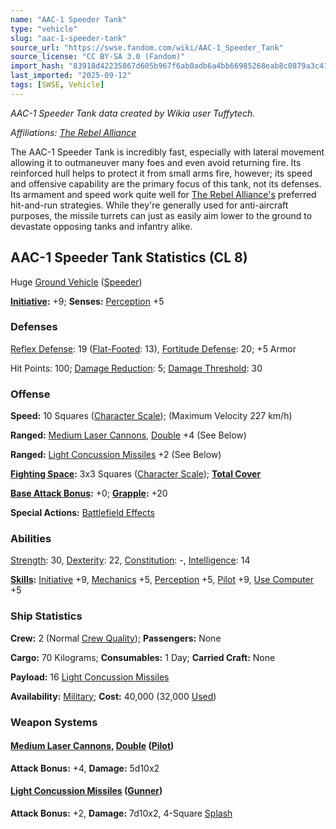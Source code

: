 ```yaml
---
name: "AAC-1 Speeder Tank"
type: "vehicle"
slug: "aac-1-speeder-tank"
source_url: "https://swse.fandom.com/wiki/AAC-1_Speeder_Tank"
source_license: "CC BY-SA 3.0 (Fandom)"
import_hash: "83918d42235867d605b967f6ab0adb6a4bb66985268eab8c0879a3c4178520ba"
last_imported: "2025-09-12"
tags: [SWSE, Vehicle]
---
```

*AAC-1 Speeder Tank data created by Wikia user ‎Tuffytech.*

*Affiliations: [The Rebel Alliance](https://swse.fandom.com/wiki/The_Rebel_Alliance)*

The AAC-1 Speeder Tank is incredibly fast, especially with lateral movement allowing it to outmaneuver many foes and even avoid returning fire. Its reinforced hull helps to protect it from small arms fire, however; its speed and offensive capability are the primary focus of this tank, not its defenses. Its armament and speed work quite well for [The Rebel Alliance's](https://swse.fandom.com/wiki/The_Rebel_Alliance?so=search) preferred hit-and-run strategies. While they're generally used for anti-aircraft purposes, the missile turrets can just as easily aim lower to the ground to devastate opposing tanks and infantry alike.

## AAC-1 Speeder Tank Statistics (CL 8)
Huge [Ground Vehicle](https://swse.fandom.com/wiki/Ground_Vehicle) ([Speeder](https://swse.fandom.com/wiki/Speeder))

**[Initiative](https://swse.fandom.com/wiki/Initiative):** +9; **Senses:** [Perception](https://swse.fandom.com/wiki/Perception) +5
### Defenses
[Reflex Defense](https://swse.fandom.com/wiki/Reflex_Defense_(Vehicles)): 19 ([Flat-Footed](https://swse.fandom.com/wiki/Flat-Footed): 13), [Fortitude Defense](https://swse.fandom.com/wiki/Fortitude_Defense_(Vehicles)): 20; +5 Armor

Hit Points: 100; [Damage Reduction](https://swse.fandom.com/wiki/Damage_Reduction): 5; [Damage Threshold](https://swse.fandom.com/wiki/Damage_Threshold_(Vehicles)): 30
### Offense
**Speed:** 10 Squares ([Character Scale](https://swse.fandom.com/wiki/Character_Scale)); (Maximum Velocity 227 km/h)

**Ranged:** [Medium Laser Cannons,](https://swse.fandom.com/wiki/Laser_Cannon) [Double](https://swse.fandom.com/wiki/Cannon,_Double/Quad) +4 (See Below)

**Ranged:** [Light Concussion Missiles](https://swse.fandom.com/wiki/Concussion_Missile_Launcher) +2 (See Below)

**[Fighting Space](https://swse.fandom.com/wiki/Fighting_Space):** 3x3 Squares ([Character Scale](https://swse.fandom.com/wiki/Character_Scale)); **[Total Cover](https://swse.fandom.com/wiki/Total_Cover)**

**[Base Attack Bonus](https://swse.fandom.com/wiki/Base_Attack_Bonus):** +0; **[Grapple](https://swse.fandom.com/wiki/Grapple):** +20

**Special Actions:** [Battlefield Effects](https://swse.fandom.com/wiki/Battlefield_Effects)
### Abilities
[Strength](https://swse.fandom.com/wiki/Strength): 30, [Dexterity](https://swse.fandom.com/wiki/Dexterity): 22, [Constitution](https://swse.fandom.com/wiki/Constitution): -, [Intelligence](https://swse.fandom.com/wiki/Intelligence): 14

**[Skills](https://swse.fandom.com/wiki/Skills):** [Initiative](https://swse.fandom.com/wiki/Initiative) +9, [Mechanics](https://swse.fandom.com/wiki/Mechanics) +5, [Perception](https://swse.fandom.com/wiki/Perception) +5, [Pilot](https://swse.fandom.com/wiki/Pilot) +9, [Use Computer](https://swse.fandom.com/wiki/Use_Computer) +5
### Ship Statistics
**Crew:** 2 (Normal [Crew Quality](https://swse.fandom.com/wiki/Crew_Quality)); **Passengers:** None

**Cargo:** 70 Kilograms; **Consumables:** 1 Day; **Carried Craft:** None

**Payload:** 16 [Light Concussion Missiles](https://swse.fandom.com/wiki/Concussion_Missile_Launcher)

**Availability:** [Military](https://swse.fandom.com/wiki/Military); **Cost:** 40,000 (32,000 [Used](https://swse.fandom.com/wiki/Used))
### Weapon Systems
#### **[Medium Laser Cannons,](https://swse.fandom.com/wiki/Laser_Cannons) [Double](https://swse.fandom.com/wiki/Cannon,_Double/Quad) ([Pilot](https://swse.fandom.com/wiki/Pilot_(Vehicle_Combat)))**
**Attack Bonus:** +4, **Damage:** 5d10x2
#### **[Light Concussion Missiles](https://swse.fandom.com/wiki/Concussion_Missile_Launcher) ([Gunner](https://swse.fandom.com/wiki/Gunner))**
**Attack Bonus:** +2, **Damage:** 7d10x2, 4-Square [Splash](https://swse.fandom.com/wiki/Splash)